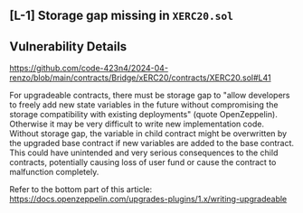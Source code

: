 ## [L-1] Storage gap missing in `XERC20.sol`
## Vulnerability Details
https://github.com/code-423n4/2024-04-renzo/blob/main/contracts/Bridge/xERC20/contracts/XERC20.sol#L41

For upgradeable contracts, there must be storage gap to "allow developers to freely add new state variables in the future without compromising the storage compatibility with existing deployments" (quote OpenZeppelin). Otherwise it may be very difficult to write new implementation code. Without storage gap, the variable in child contract might be overwritten by the upgraded base contract if new variables are added to the base contract. This could have unintended and very serious consequences to the child contracts, potentially causing loss of user fund or cause the contract to malfunction completely.

Refer to the bottom part of this article: https://docs.openzeppelin.com/upgrades-plugins/1.x/writing-upgradeable